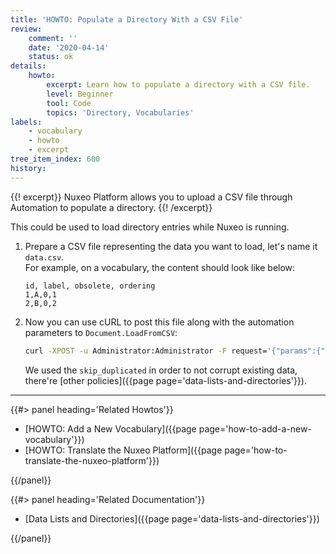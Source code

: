 ```yaml
---
title: 'HOWTO: Populate a Directory With a CSV File'
review:
    comment: ''
    date: '2020-04-14'
    status: ok
details:
    howto:
        excerpt: Learn how to populate a directory with a CSV file.
        level: Beginner
        tool: Code
        topics: 'Directory, Vocabularies'
labels:
    - vocabulary
    - howto
    - excerpt
tree_item_index: 600
history:
---
```


{{! excerpt}}
Nuxeo Platform allows you to upload a CSV file through Automation to populate a directory.
{{! /excerpt}}

This could be used to load directory entries while Nuxeo is running.

1. Prepare a CSV file representing the data you want to load, let's name it `data.csv`.</br>
    For example, on a vocabulary, the content should look like below:

   ```csv
   id, label, obsolete, ordering
   1,A,0,1
   2,B,0,2
   ```

1. Now you can use cURL to post this file along with the automation parameters to `Document.LoadFromCSV`:

   ```bash
   curl -XPOST -u Administrator:Administrator -F request='{"params":{"directoryName":"DIRECTORY_NAME", "dataLoadingPolicy":"skip_duplicate"}, "context":{}}' -F 'input=@data.csv' http://NUXEO_SERVER/nuxeo/site/automation/Directory.LoadFromCSV
   ```

   We used the `skip_duplicated` in order to not corrupt existing data, there're [other policies]({{page page='data-lists-and-directories'}}).

* * *

<div class="row" data-equalizer data-equalize-on="medium"><div class="column medium-6">{{#> panel heading='Related Howtos'}}

- [HOWTO: Add a New Vocabulary]({{page page='how-to-add-a-new-vocabulary'}})
- [HOWTO: Translate the Nuxeo Platform]({{page page='how-to-translate-the-nuxeo-platform'}})

{{/panel}}</div><div class="column medium-6">{{#> panel heading='Related Documentation'}}

- [Data Lists and Directories]({{page page='data-lists-and-directories'}})

{{/panel}}</div></div>
